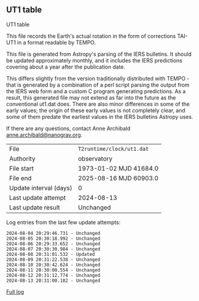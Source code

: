 
## UT1 table

UT1 table

This file records the Earth's actual rotation in the form of
corrections TAI-UT1 in a format readable by TEMPO.

This file is generated from Astropy's parsing of the IERS
bulletins. It should be updated approximately monthly, and it
includes the IERS predictions covering about a year after the
publication date.

This differs slightly from the version traditionally distributed
with TEMPO - that is generated by a combination of a perl script
parsing the output from the IERS web form and a custom C program
generating predictions. As a result, this generated file may not
extend as far into the future as the conventional ut1.dat does.
There are also minor differences in some of the early values; the
origin of these early values is not completely clear, and some of
them predate the earliest values in the IERS bulletins Astropy uses.

If there are any questions, contact Anne Archibald
<anne.archibald@nanograv.org>.

|     |     |
|:--- |:--- |
| File | `T2runtime/clock/ut1.dat` |
| Authority | observatory |
| File start | 1973-01-02 MJD 41684.0 |
| File end | 2025-08-16 MJD 60903.0 |
| Update interval (days) | 0 |
| Last update attempt | 2024-08-13 |
| Last update result | Unchanged |

Log entries from the last few update attempts:
```
2024-08-04 20:29:46.731 - Unchanged
2024-08-05 20:30:18.992 - Unchanged
2024-08-06 20:29:33.652 - Unchanged
2024-08-07 20:30:30.984 - Unchanged
2024-08-08 20:31:01.532 - Updated
2024-08-09 20:31:22.538 - Unchanged
2024-08-10 20:30:42.624 - Unchanged
2024-08-11 20:30:00.554 - Unchanged
2024-08-12 20:31:12.774 - Unchanged
2024-08-13 20:31:00.182 - Unchanged
```
[Full log](https://raw.githubusercontent.com/ipta/pulsar-clock-corrections/main/log/T2runtime/clock/ut1.dat.log)
